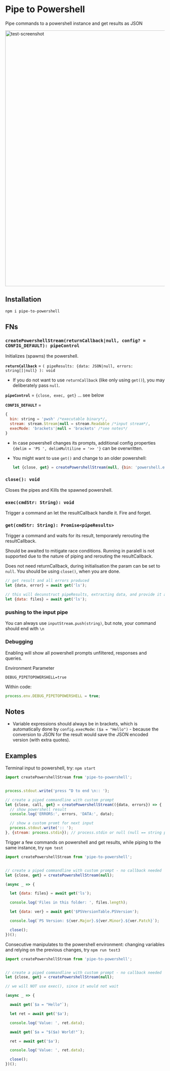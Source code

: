 # Pipe to Powershell

Pipe commands to a powershell instance and get results as JSON

<img width="809" alt="test-screenshot" src="https://user-images.githubusercontent.com/1894723/252398263-92c0f828-261d-4e54-99d0-8513c1d8dfd5.png">


## Installation

```bash
npm i pipe-to-powershell
```

## FNs

### `createPowershellStream(returnCallback|null, config? = CONFIG_DEFAULT): pipeControl` 
Initializes (spawns) the powershell.

**`returnCallback`** = `( pipeResults: {data: JSON|null, errors: string[]|null} ): void`

- If you do not want to use `returnCallback` (like only using `get()`), you may deliberately pass `null`.

**`pipeControl`** = `{close, exec, get}` ... see below

**`CONFIG_DEFAULT`** = 
```js
{
  bin: string = 'pwsh' /*executable binary*/, 
  stream: stream.Stream|null = stream.Readable /*input stream*/, 
  execMode: 'brackets'|null = 'brackets' /*see notes*/
}
```

- In case powershell changes its prompts, additional config properties `{delim = 'PS ', delimMultiline = '>> '}` can be overwritten.

- You might want to use `get()` and change to an older powershell:
  ```js
  let {close, get} = createPowershellStream(null, {bin: 'powershell.exe'});
  ````

### `close(): void`
Closes the pipes and Kills the spawned powershell.

### `exec(cmdStr: String): void`
Trigger a command an let the resultCallback handle it. Fire and forget.

### `get(cmdStr: String): Promise<pipeResults>`
Trigger a command and waits for its result, temporarely rerouting the resultCallback.

Should be awaited to mitigate race conditions. Running in paralell is not supported due to the nature of piping and rerouting the resultCallback.

Does not need returnCallback, during initialisation the param can be set to `null`. You should be using `close()`, when you are done.

```js
// get result and all errors produced
let {data, error} = await get('ls');

// this will decunstruct pipeResults, extracting data, and provide it as variable 'files'
let {data: files} = await get('ls');
```

### pushing to the input pipe
You can always use `inputStream.push(string)`, but note, your command should end with `\n`

### Debugging
Enabling will show all powershell prompts unfiltered, responses and queries.

Environment Parameter
```env
DEBUG_PIPETOPOWERSHELL=true
```

Within code:
```js
process.env.DEBUG_PIPETOPOWERSHELL = true;
```

## Notes
- Variable expressions should always be in brackets, which is automatically done by `config.execMode`: `($a = "Hello")` - because the conversion to JSON for the result would save the JSON encoded version (with extra quotes).


## Examples

Terminal input to powershell, try: `npm start`
```js
import createPowershellStream from 'pipe-to-powershell';


process.stdout.write('press ^D to end \n:: ');

// create a piped commandline with custom prompt 
let {close, call, get} = createPowershellStream(({data, errors}) => {
  // show powershell result
  console.log('ERRORS:', errors, 'DATA:', data);

  // show a custom promt for next input
  process.stdout.write(':: ');
}, {stream: process.stdin}); // process.stdin or null (null == string pipe)
```

Trigger a few commands on powershell and get results, while piping to the same instance, try `npm test`
```js
import createPowershellStream from 'pipe-to-powershell';


// create a piped commandline with custom prompt - no callback needed
let {close, get} = createPowershellStream(null);

(async _ => {

  let {data: files} = await get('ls');

  console.log('Files in this folder: ', files.length);

  let {data: ver} = await get('$PSVersionTable.PSVersion');

  console.log(`PS Version: ${ver.Major}.${ver.Minor}.${ver.Patch}`);

  close();
})();
```

Consecutive manipulates to the powershell environment: changing variables and relying on the previous changes, try `npm run test3`
```js
import createPowershellStream from 'pipe-to-powershell';


// create a piped commandline with custom prompt - no callback needed
let {close, get} = createPowershellStream(null);

// we will NOT use exec(), since it would not wait

(async _ => {

  await get(`$a = "Hello"`);

  let ret = await get('$a');

  console.log('Value: ', ret.data);

  await get(`$a = "$($a) World!"`);

  ret = await get('$a');

  console.log('Value: ', ret.data);

  close();
})();
```
